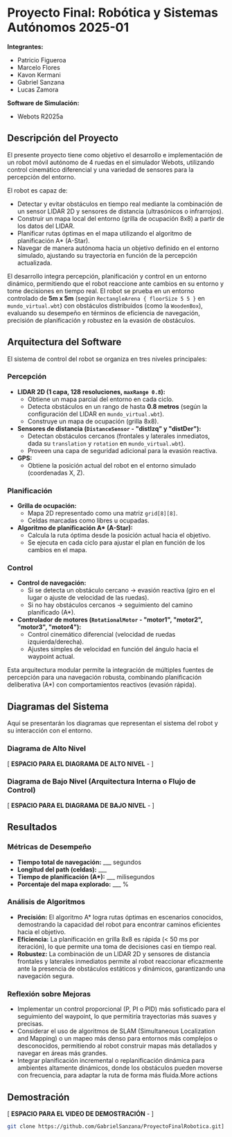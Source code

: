 # Proyecto Final: Robótica y Sistemas Autónomos 2025-01

**Integrantes:**
* Patricio Figueroa
* Marcelo Flores
* Kavon Kermani
* Gabriel Sanzana
* Lucas Zamora

**Software de Simulación:**
* Webots R2025a

## Descripción del Proyecto

El presente proyecto tiene como objetivo el desarrollo e implementación de un robot móvil autónomo de 4 ruedas en el simulador Webots, utilizando control cinemático diferencial y una variedad de sensores para la percepción del entorno.

El robot es capaz de:
* Detectar y evitar obstáculos en tiempo real mediante la combinación de un sensor LIDAR 2D y sensores de distancia (ultrasónicos o infrarrojos).
* Construir un mapa local del entorno (grilla de ocupación 8x8) a partir de los datos del LIDAR.
* Planificar rutas óptimas en el mapa utilizando el algoritmo de planificación A* (A-Star).
* Navegar de manera autónoma hacia un objetivo definido en el entorno simulado, ajustando su trayectoria en función de la percepción actualizada.

El desarrollo integra percepción, planificación y control en un entorno dinámico, permitiendo que el robot reaccione ante cambios en su entorno y tome decisiones en tiempo real. El robot se prueba en un entorno controlado de **5m x 5m** (según `RectangleArena { floorSize 5 5 }` en `mundo_virtual.wbt`) con obstáculos distribuidos (como la `WoodenBox`), evaluando su desempeño en términos de eficiencia de navegación, precisión de planificación y robustez en la evasión de obstáculos.

## Arquitectura del Software

El sistema de control del robot se organiza en tres niveles principales:

###  Percepción

* **LIDAR 2D (1 capa, 128 resoluciones, `maxRange 0.8`):**
    * Obtiene un mapa parcial del entorno en cada ciclo.
    * Detecta obstáculos en un rango de hasta **0.8 metros** (según la configuración del LIDAR en `mundo_virtual.wbt`).
    * Construye un mapa de ocupación (grilla 8x8).
* **Sensores de distancia (`DistanceSensor` - "distIzq" y "distDer"):**
    * Detectan obstáculos cercanos (frontales y laterales inmediatos, dada su `translation` y `rotation` en `mundo_virtual.wbt`).
    * Proveen una capa de seguridad adicional para la evasión reactiva.
* **GPS:**
    * Obtiene la posición actual del robot en el entorno simulado (coordenadas X, Z).

###  Planificación

* **Grilla de ocupación:**
    * Mapa 2D representado como una matriz `grid[8][8]`.
    * Celdas marcadas como libres u ocupadas.
* **Algoritmo de planificación A\* (A-Star):**
    * Calcula la ruta óptima desde la posición actual hacia el objetivo.
    * Se ejecuta en cada ciclo para ajustar el plan en función de los cambios en el mapa.

###  Control

* **Control de navegación:**
    * Si se detecta un obstáculo cercano → evasión reactiva (giro en el lugar o ajuste de velocidad de las ruedas).
    * Si no hay obstáculos cercanos → seguimiento del camino planificado (A\*).
* **Controlador de motores (`RotationalMotor` - "motor1", "motor2", "motor3", "motor4"):**
    * Control cinemático diferencial (velocidad de ruedas izquierda/derecha).
    * Ajustes simples de velocidad en función del ángulo hacia el waypoint actual.

Esta arquitectura modular permite la integración de múltiples fuentes de percepción para una navegación robusta, combinando planificación deliberativa (A\*) con comportamientos reactivos (evasión rápida).

## Diagramas del Sistema

Aquí se presentarán los diagramas que representan el sistema del robot y su interacción con el entorno.

### Diagrama de Alto Nivel

[ **ESPACIO PARA EL DIAGRAMA DE ALTO NIVEL** -  ]

### Diagrama de Bajo Nivel (Arquitectura Interna o Flujo de Control)

[ **ESPACIO PARA EL DIAGRAMA DE BAJO NIVEL** -  ]

## Resultados

### Métricas de Desempeño

* **Tiempo total de navegación:** ___ segundos
* **Longitud del path (celdas):** ___
* **Tiempo de planificación (A\*):** ___ milisegundos
* **Porcentaje del mapa explorado:** ___ %

### Análisis de Algoritmos

* **Precisión:** El algoritmo A\* logra rutas óptimas en escenarios conocidos, demostrando la capacidad del robot para encontrar caminos eficientes hacia el objetivo.
* **Eficiencia:** La planificación en grilla 8x8 es rápida (< 50 ms por iteración), lo que permite una toma de decisiones casi en tiempo real.
* **Robustez:** La combinación de un LIDAR 2D y sensores de distancia frontales y laterales inmediatos permite al robot reaccionar eficazmente ante la presencia de obstáculos estáticos y dinámicos, garantizando una navegación segura.

### Reflexión sobre Mejoras

* Implementar un control proporcional (P, PI o PID) más sofisticado para el seguimiento del waypoint, lo que permitiría trayectorias más suaves y precisas.
* Considerar el uso de algoritmos de SLAM (Simultaneous Localization and Mapping) o un mapeo más denso para entornos más complejos o desconocidos, permitiendo al robot construir mapas más detallados y navegar en áreas más grandes.
* Integrar planificación incremental o replanificación dinámica para ambientes altamente dinámicos, donde los obstáculos pueden moverse con frecuencia, para adaptar la ruta de forma más fluida.More actions

## Demostración

[ **ESPACIO PARA EL VIDEO DE DEMOSTRACIÓN** - ]

```bash
git clone https://github.com/GabrielSanzana/ProyectoFinalRobotica.git]
